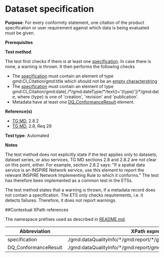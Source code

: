# Dataset specification

**Purpose**: For every conformity statement, one citation of the product specification or user requirement against which data is being evaluated must be given.

**Prerequisites**

**Test method**

The test first checks if there is at least one [specification](#specification). In case there is none, a warning is thrown.
It then performs the following checks
*	The [specification](#specification) must contain an element of type gmd:CI_Citation/gmd:title which should not be an [empty characterstring](http://inspire.ec.europa.eu/id/ats/metadata/1.3/iso-19115-19119/README#emptychar)
*	The [specification](#specification) must contain an element of type gmd:CI_Citation/gmd:date[./\*/gmd:dateType/\*/text()='{type}']/\*/gmd:date, where {type} is one of 'creation', 'revision' and 'publication'.
*	Metadata have at least one [DQ_ConformanceResult](#DQ_ConformanceResult) element.

**Reference(s)**

* [TG MD](http://inspire.ec.europa.eu/id/ats/metadata/1.3/iso-19115-19119/README#ref_TG_MD), 2.8.2
* [TG MD](http://inspire.ec.europa.eu/id/ats/metadata/1.3/iso-19115-19119/README#ref_TG_MD), 2.8, Req 29

**Test type**: Automated

**Notes**

The test method does not explicitly state if the test applies only to datasets, dataset series, or also services. TG MD sections 2.8 and 2.8.2 are not clear on this point, either. For example, section 2.8.2 says: "If a spatial  data service is an INSPIRE Network service, use this element to report the relevant INSPIRE Network Implementing Rule to which it conforms." The test has therefore been implemented as a common test in the ETSs.

The test method states that a warning is thrown, if a metadata record does not contain a specification. The ETS only checks requirements, i.e. it detects failures. Therefore, it does not report warnings.

##Contextual XPath references

The namespace prefixes used as described in [README.md](http://inspire.ec.europa.eu/id/ats/metadata/1.3/iso-19115-19119/README#namespaces).

Abbreviation                                   |  XPath expression (relative to gmd:MD_Metadata)
-----------------------------------------------| -------------------------------------------------------------------------
<a name="specification"></a> specification    | ./gmd:dataQualityInfo/\*/gmd:report/\*/gmd:result/\*/gmd:specification
<a name="DQ_ConformanceResult"></a> DQ_ConformanceResult    | ./gmd:dataQualityInfo/*/gmd:report/gmd:DQ_DomainConsistency/gmd:result/gmd:DQ_ConformanceResult
